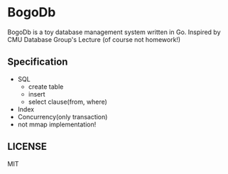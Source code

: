 # BogoDb

BogoDb is a toy database management system written in Go.
Inspired by CMU Database Group's Lecture (of course not homework!)

## Specification 

- SQL
    - create table
    - insert 
    - select clause(from, where)
- Index
- Concurrency(only transaction)
- not mmap implementation!

## LICENSE

MIT